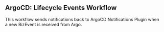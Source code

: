 ## ArgoCD: Lifecycle Events Workflow

This workflow sends notifications back to ArgoCD Notifications Plugin when a new BizEvent is received from Argo.
